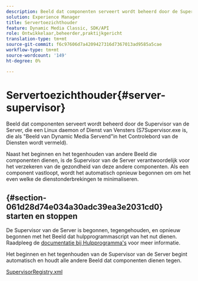 ```yaml
---
description: Beeld dat componenten serveert wordt beheerd door de Supervisor van de Server, die een Linux daemon of Dienst van Vensters (S7Supervisor.exe is, die als "Beeld van Dynamic Media Servend"in het Controlebord van de Diensten wordt vermeld).
solution: Experience Manager
title: Servertoezichthouder
feature: Dynamic Media Classic, SDK/API
role: Ontwikkelaar,beheerder,praktijkgericht
translation-type: tm+mt
source-git-commit: f6c97606d7a4209427316d7367013ad9585a5cae
workflow-type: tm+mt
source-wordcount: '149'
ht-degree: 0%

---
```



# Servertoezichthouder{#server-supervisor}

Beeld dat componenten serveert wordt beheerd door de Supervisor van de Server, die een Linux daemon of Dienst van Vensters (S7Supervisor.exe is, die als &quot;Beeld van Dynamic Media Servend&quot;in het Controlebord van de Diensten wordt vermeld).

Naast het beginnen en het tegenhouden van andere Beeld die componenten dienen, is de Supervisor van de Server verantwoordelijk voor het verzekeren van de gezondheid van deze andere componenten. Als een component vastloopt, wordt het automatisch opnieuw begonnen om om het even welke de dienstonderbrekingen te minimaliseren.

## {#section-061d28d74e034a30adc39ea3e2031cd0} starten en stoppen

De Supervisor van de Server is begonnen, tegengehouden, en opnieuw begonnen met het Beeld dat hulpprogrammascript van het nut dienen. Raadpleeg de [documentatie bij Hulpprogramma&#39;s](../../../is-api/is-utils/utilities/c-location-of-utilities.md#concept-bae61e53344449af978502cac6be8b5f) voor meer informatie.

Het beginnen en het tegenhouden van de Supervisor van de Server begint automatisch en houdt alle andere Beeld dat componenten dienen tegen.

[SupervisorRegistry.xml](../../../is-api/image-serving-api-ref/c-configuration-and-administration/r-server-configuration-files/r-supervisorregistry.md#reference-b55f37a7a7a044d19c1722f5130906c6)
